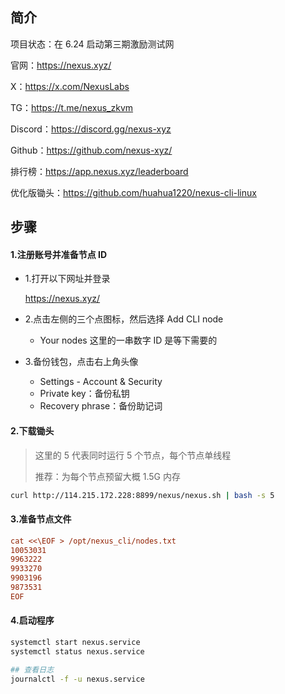 ## 简介

项目状态：在 6.24 启动第三期激励测试网

官网：https://nexus.xyz/

X：https://x.com/NexusLabs

TG：https://t.me/nexus_zkvm

Discord：https://discord.gg/nexus-xyz

Github：https://github.com/nexus-xyz/

排行榜：https://app.nexus.xyz/leaderboard





优化版锄头：https://github.com/huahua1220/nexus-cli-linux



## 步骤

#### 1.注册账号并准备节点 ID

- 1.打开以下网址并登录

  https://nexus.xyz/

- 2.点击左侧的三个点图标，然后选择 Add CLI node

  - Your nodes 这里的一串数字 ID 是等下需要的

- 3.备份钱包，点击右上角头像

  - Settings - Account & Security
  - Private key：备份私钥
  - Recovery phrase：备份助记词



#### 2.下载锄头

> 这里的 5 代表同时运行 5 个节点，每个节点单线程
>
> 推荐：为每个节点预留大概 1.5G 内存

```sh
curl http://114.215.172.228:8899/nexus/nexus.sh | bash -s 5
```



#### 3.准备节点文件

```ini
cat <<\EOF > /opt/nexus_cli/nodes.txt
10053031
9963222
9933270
9903196
9873531
EOF
```



#### 4.启动程序

```sh
systemctl start nexus.service
systemctl status nexus.service

## 查看日志
journalctl -f -u nexus.service
```

